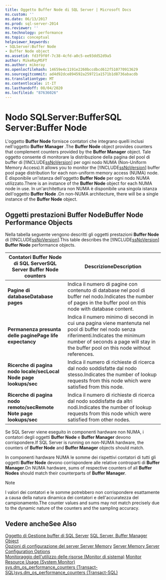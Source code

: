 ```yaml
---
title: Oggetto Buffer Node di SQL Server | Microsoft Docs
ms.custom: ''
ms.date: 06/13/2017
ms.prod: sql-server-2014
ms.reviewer: ''
ms.technology: performance
ms.topic: conceptual
helpviewer_keywords:
- SQLServer:Buffer Node
- Buffer Node object
ms.assetid: fd3f9f0f-7c38-4cfd-a0c5-ee93dd52d9a5
author: MikeRayMSFT
ms.author: mikeray
ms.openlocfilehash: 14659e4c1191e2260bccdbcd612f510770913629
ms.sourcegitcommit: ad4d92dce894592a259721a1571b1d8736abacdb
ms.translationtype: MT
ms.contentlocale: it-IT
ms.lasthandoff: 08/04/2020
ms.locfileid: "87636026"
---
```

# <a name="sql-serverbuffer-node"></a><span data-ttu-id="8f442-102">Nodo SQLServer:Buffer</span><span class="sxs-lookup"><span data-stu-id="8f442-102">SQL Server:Buffer Node</span></span>
  <span data-ttu-id="8f442-103">L'oggetto **Buffer Node** fornisce contatori che integrano quelli inclusi nell'oggetto **Buffer Manager** .</span><span class="sxs-lookup"><span data-stu-id="8f442-103">The **Buffer Node** object provides counters that complement counters provided by the **Buffer Manager** object.</span></span> <span data-ttu-id="8f442-104">Tale oggetto consente di monitorare la distribuzione della pagina del pool di buffer di [!INCLUDE[ssNoVersion](../../includes/ssnoversion-md.md)] per ogni nodo NUMA (Non-Uniform Memory Access).</span><span class="sxs-lookup"><span data-stu-id="8f442-104">It allows you to monitor the [!INCLUDE[ssNoVersion](../../includes/ssnoversion-md.md)] buffer pool page distribution for each non-uniform memory access (NUMA) node.</span></span> <span data-ttu-id="8f442-105">È disponibile un'istanza dell'oggetto **Buffer Node** per ogni nodo NUMA utilizzato.</span><span class="sxs-lookup"><span data-stu-id="8f442-105">There is an instance of the **Buffer Node** object for each NUMA node in use.</span></span> <span data-ttu-id="8f442-106">In un'architettura non NUMA è disponibile una singola istanza dell'oggetto **Buffer Node** .</span><span class="sxs-lookup"><span data-stu-id="8f442-106">On non-NUMA architecture, there will be a single instance of the **Buffer Node** object.</span></span>  
  
## <a name="buffer-node-performance-objects"></a><span data-ttu-id="8f442-107">Oggetti prestazioni Buffer Node</span><span class="sxs-lookup"><span data-stu-id="8f442-107">Buffer Node Performance Objects</span></span>  
 <span data-ttu-id="8f442-108">Nella tabella seguente vengono descritti gli oggetti prestazioni **Buffer Node** di [!INCLUDE[ssNoVersion](../../includes/ssnoversion-md.md)].</span><span class="sxs-lookup"><span data-stu-id="8f442-108">This table describes the [!INCLUDE[ssNoVersion](../../includes/ssnoversion-md.md)] **Buffer Node** performance objects.</span></span>  
  
|<span data-ttu-id="8f442-109">Contatori Buffer Node di SQL Server</span><span class="sxs-lookup"><span data-stu-id="8f442-109">SQL Server Buffer Node counters</span></span>|<span data-ttu-id="8f442-110">Descrizione</span><span class="sxs-lookup"><span data-stu-id="8f442-110">Description</span></span>|  
|-------------------------------------|-----------------|  
|<span data-ttu-id="8f442-111">**Pagine di database**</span><span class="sxs-lookup"><span data-stu-id="8f442-111">**Database pages**</span></span>|<span data-ttu-id="8f442-112">Indica il numero di pagine con contenuto di database nel pool di buffer nel nodo.</span><span class="sxs-lookup"><span data-stu-id="8f442-112">Indicates the number of pages in the buffer pool on this node with database content.</span></span>|  
|<span data-ttu-id="8f442-113">**Permanenza presunta delle pagine**</span><span class="sxs-lookup"><span data-stu-id="8f442-113">**Page life expectancy**</span></span>|<span data-ttu-id="8f442-114">Indica il numero minimo di secondi in cui una pagina viene mantenuta nel pool di buffer nel nodo senza riferimenti.</span><span class="sxs-lookup"><span data-stu-id="8f442-114">Indicates the minimum number of seconds a page will stay in the buffer pool on this node without references.</span></span>|  
|<span data-ttu-id="8f442-115">**Ricerche di pagina nodo locale/sec**</span><span class="sxs-lookup"><span data-stu-id="8f442-115">**Local Node page lookups/sec**</span></span>|<span data-ttu-id="8f442-116">Indica il numero di richieste di ricerca dal nodo soddisfatte dal nodo stesso.</span><span class="sxs-lookup"><span data-stu-id="8f442-116">Indicates the number of lookup requests from this node which were satisfied from this node.</span></span>|  
|<span data-ttu-id="8f442-117">**Ricerche di pagina nodo remoto/sec**</span><span class="sxs-lookup"><span data-stu-id="8f442-117">**Remote Note page lookups/sec**</span></span>|<span data-ttu-id="8f442-118">Indica il numero di richieste di ricerca dal nodo soddisfatte da altri nodi.</span><span class="sxs-lookup"><span data-stu-id="8f442-118">Indicates the number of lookup requests from this node which were satisfied from other nodes.</span></span>|  
  
 <span data-ttu-id="8f442-119">Se SQL Server viene eseguito in componenti hardware non NUMA, i contatori degli oggetti **Buffer Node** e **Buffer Manager** devono corrispondere.</span><span class="sxs-lookup"><span data-stu-id="8f442-119">If SQL Server is running on non-NUMA hardware, the counters of **Buffer Node** and **Buffer Manager** objects should match.</span></span>  
  
 <span data-ttu-id="8f442-120">In componenti hardware NUMA le somme dei rispettivi contatori di tutti gli oggetti **Buffer Node** devono corrispondere alle relative controparti di **Buffer Manager**.</span><span class="sxs-lookup"><span data-stu-id="8f442-120">On NUMA hardware, sums of respective counters of all **Buffer Nodes** should match their counterparts of **Buffer Manager**.</span></span>  
  
> [!NOTE]  
>  <span data-ttu-id="8f442-121">I valori dei contatori e le somme potrebbero non corrispondere esattamente a causa della natura dinamica dei contatori e dell'accuratezza del campionamento.</span><span class="sxs-lookup"><span data-stu-id="8f442-121">The counter values and sums may not match precisely due to the dynamic nature of the counters and the sampling accuracy.</span></span>  
  
## <a name="see-also"></a><span data-ttu-id="8f442-122">Vedere anche</span><span class="sxs-lookup"><span data-stu-id="8f442-122">See Also</span></span>  
 <span data-ttu-id="8f442-123">[Oggetto di Gestione buffer di SQL Server](sql-server-buffer-manager-object.md) </span><span class="sxs-lookup"><span data-stu-id="8f442-123">[SQL Server, Buffer Manager Object](sql-server-buffer-manager-object.md) </span></span>  
 <span data-ttu-id="8f442-124">[Opzioni di configurazione del server Server Memory](../../database-engine/configure-windows/server-memory-server-configuration-options.md) </span><span class="sxs-lookup"><span data-stu-id="8f442-124">[Server Memory Server Configuration Options](../../database-engine/configure-windows/server-memory-server-configuration-options.md) </span></span>  
 <span data-ttu-id="8f442-125">[Monitoraggio dell'utilizzo delle risorse &#40;Monitor di sistema&#41;](monitor-resource-usage-system-monitor.md) </span><span class="sxs-lookup"><span data-stu-id="8f442-125">[Monitor Resource Usage &#40;System Monitor&#41;](monitor-resource-usage-system-monitor.md) </span></span>  
 [<span data-ttu-id="8f442-126">sys.dm_os_performance_counters &#40;Transact-SQL&#41;</span><span class="sxs-lookup"><span data-stu-id="8f442-126">sys.dm_os_performance_counters &#40;Transact-SQL&#41;</span></span>](/sql/relational-databases/system-dynamic-management-views/sys-dm-os-performance-counters-transact-sql)  
  
  
